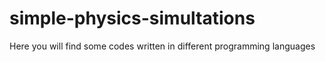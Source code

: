 # simple-physics-simultations
Here you will find some codes written in different programming languages
